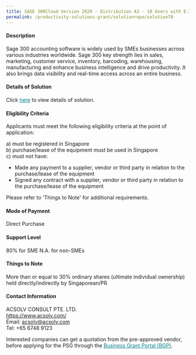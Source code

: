 ```yaml
---
title: SAGE 300Cloud Version 2020 - Distribution A3 - 10 Users with E-Invoicing
permalink: /productivity-solutions-grant/solutionrepo/solution70
---
```


#### Description

Sage 300 accounting software is widely used by SMEs businesses across various industries worldwide. Sage 300 key strength lies in sales, marketing, customer service, inventory, barcoding, warehousing, manufacturing and enhance business intelligence and drive productivity. It also brings data visibility and real-time access across an entire business.

#### Details of Solution

Click <a href='https://gb-assist-staging.netlify.app/images/psg/ACSOLV_CONSULT_20190040_Annex_3_20200625150628_Part_3.pdf' style='color:#037e8a'>here</a> to view details of solution.

#### Eligibility Criteria

Applicants must meet the following eligibility criteria at the point of application:

a) must be registered in Singapore <br>
b) purchase/lease of the equipment must be used in Singapore <br>
c) must not have:
- Made any payment to a supplier, vendor or third party in relation to the purchase/lease of the equipment
- Signed any contract with a supplier, vendor or third party in relation to the purchase/lease of the equipment

Please refer to 'Things to Note' for additional requirements.

#### Mode of Payment
Direct Purchase

#### Support Level
80% for SME
N.A. for non-SMEs <br>

#### Things to Note
More than or equal to 30% ordinary shares (ultimate individual ownership) held directly/indirectly by Singaporean/PR

#### Contact Information
ACSOLV CONSULT PTE. LTD.<br>https://www.acsolv.com/<br>Email: acsolv@acsolv.com<br>Tel: +65 6748 9123

Interested companies can get a quotation from the pre-approved vendor, before applying for the PSG through the <a target='_blank' style='color:#037e8a' href='https://www.businessgrants.gov.sg/'>Business Grant Portal (BGP)</a>.

